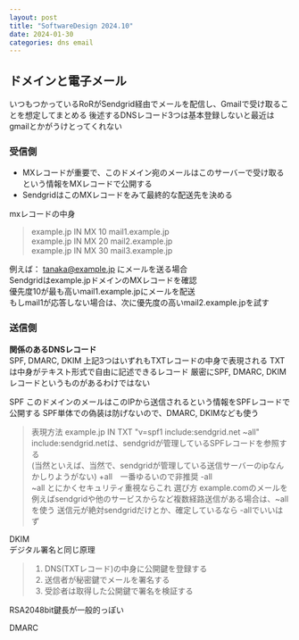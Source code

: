 ```yaml
---
layout: post
title: "SoftwareDesign 2024.10"
date: 2024-01-30
categories: dns email
---
```

## ドメインと電子メール
いつもつかっているRoRがSendgrid経由でメールを配信し、Gmailで受け取ることを想定してまとめる
後述するDNSレコード3つは基本登録しないと最近はgmailとかがうけとってくれない

### 受信側
* MXレコードが重要で、このドメイン宛のメールはこのサーバーで受け取るという情報をMXレコードで公開する
* SendgridはこのMXレコードをみて最終的な配送先を決める

mxレコードの中身
> example.jp IN MX 10 mail1.example.jp  
> example.jp IN MX 20 mail2.example.jp  
> example.jp IN MX 30 mail3.example.jp

例えば：
tanaka@example.jp にメールを送る場合  
Sendgridはexample.jpドメインのMXレコードを確認  
優先度10が最も高いmail1.example.jpにメールを配送  
もしmail1が応答しない場合は、次に優先度の高いmail2.example.jpを試す  

### 送信側
**関係のあるDNSレコード**  
SPF, DMARC, DKIM
上記3つはいずれもTXTレコードの中身で表現される
TXTは中身がテキスト形式で自由に記述できるレコード
厳密にSPF, DMARC, DKIMレコードというものがあるわけではない

SPF
このドメインのメールはこのIPから送信されるという情報をSPFレコードで公開する
SPF単体での偽装は防げないので、DMARC, DKIMなども使う

> 表現方法
> example.jp IN TXT "v=spf1 include:sendgrid.net ~all"  
> include:sendgrid.netは、sendgridが管理しているSPFレコードを参照する  
> (当然といえば、当然で、sendgridが管理している送信サーバーのipなんかしりようがない)
> +all　一番ゆるいので非推奨
> -all  
> ~all  とにかくセキュリティ重視ならこれ
> 選び方
> example.comのメールを例えばsendgridや他のサービスからなど複数経路送信がある場合は、~allを使う
> 送信元が絶対sendgridだけとか、確定しているなら -allでいいはず


DKIM  
デジタル署名と同じ原理

> 1. DNS(TXTレコード)の中身に公開鍵を登録する
> 2. 送信者が秘密鍵でメールを署名する
> 3. 受診者は取得した公開鍵で署名を検証する

RSA2048bit鍵長が一般的っぽい

DMARC  